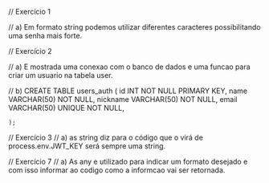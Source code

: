// Exercício 1

// a) Em formato string podemos utilizar diferentes caracteres possibilitando uma senha mais forte.

// Exercício 2

// a) E mostrada uma conexao com o banco de dados e uma funcao para criar um usuario na tabela user.

// b) 
 CREATE TABLE users_auth (
      id INT NOT NULL PRIMARY KEY,
      name VARCHAR(50) NOT NULL,
      nickname VARCHAR(50) NOT NULL,
      email VARCHAR(50) UNIQUE NOT NULL,
	  
    );


 // Exercício 3
 // a) as string diz para o código que o virá de process.env.JWT_KEY será sempre uma string.




 // Exercício 7
// a) As any e utilizado para indicar um formato desejado e com isso informar ao codigo como a informcao vai ser retornada.